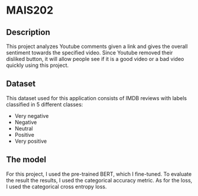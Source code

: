 # MAIS202

## Description 

This project analyzes Youtube comments given a link and gives the overall sentiment towards the specified video. Since Youtube removed their disliked button, it will allow people see if it is a good video or a bad video quickly using this project.

## Dataset

This dataset used for this application consists of IMDB reviews with labels classified in 5 different classes:
 
 - Very negative 
 - Negative
 - Neutral
 - Positive
 - Very positive
 
 
## The model 

For this project, I used the pre-trained BERT, which I fine-tuned. To evaluate the result the results, I used the categorical accuracy metric. As for the loss, I used the categorical cross entropy loss.
